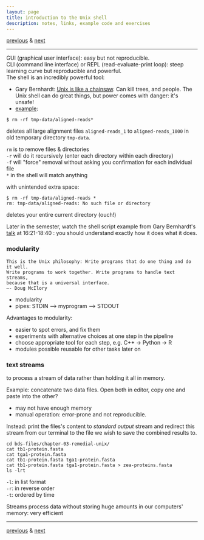 ```yaml
---
layout: page
title: introduction to the Unix shell
description: notes, links, example code and exercises
---
```

[previous](notes0906-bestpractices.html) & [next](notes0908.html)

---

GUI (graphical user interface): easy but not reproducible.  
CLI (command line interface) or REPL (read-evaluate-print loop):
steep learning curve but reproducible and powerful.  
The shell is an incredibly powerful tool:

* Gary Bernhardt:
 [Unix is like a chainsaw](http://confreaks.tv/videos/cascadiaruby2011-the-unix-chainsaw).
 Can kill trees, and people.
 The Unix shell can do great things, but power comes with danger: it's unsafe!
* [example](https://github.com/UWMadison-computingtools-master/lecture-examples/tree/master/rm-example):

```shell
$ rm -rf tmp-data/aligned-reads*
```

deletes all large alignment files `aligned-reads_1` to `aligned-reads_1000`
in old temporary directory `tmp-data`.

`rm` is to remove files & directories  
`-r` will do it recursively (enter each directory within each directory)  
`-f` will "force" removal without asking you confirmation for each individual file  
`*` in the shell will match anything

with unintended extra space:

```shell
$ rm -rf tmp-data/aligned-reads *
rm: tmp-data/aligned-reads: No such file or directory
```

deletes your entire current directory (ouch!)

Later in the semester, watch the shell script example from Gary Bernhardt's
[talk](https://www.youtube.com/watch?v=ZQnyApKysg4&feature=youtu.be&t=981)
at 16:21-18:40 : you should understand exactly how it does what it does.

### modularity

    This is the Unix philosophy: Write programs that do one thing and do it well.
    Write programs to work together. Write programs to handle text streams,
    because that is a universal interface.
    —- Doug McIlory

* modularity
* pipes: STDIN --> myprogram --> STDOUT

Advantages to modularity:

* easier to spot errors, and fix them
* experiments with alternative choices at one step in the pipeline
* choose appropriate tool for each step, e.g. C++ -> Python -> R
* modules possible reusable for other tasks later on

### text streams

to process a stream of data rather than holding it all in memory.

Example: concatenate two data files.
Open both in editor, copy one and paste into the other?

* may not have enough memory
* manual operation: error-prone and not reproducible.

Instead: print the files's content to *standard output* stream and
redirect this stream from our terminal to the file we wish to save the combined results to.

```
cd bds-files/chapter-03-remedial-unix/
cat tb1-protein.fasta
cat tga1-protein.fasta
cat tb1-protein.fasta tga1-protein.fasta
cat tb1-protein.fasta tga1-protein.fasta > zea-proteins.fasta
ls -lrt
```
`-l`: in list format  
`-r`: in reverse order  
`-t`: ordered by time

Streams process data without storing huge amounts in our computers' memory: very efficient


---
[previous](notes0906-bestpractices.html) & [next](notes0908.html)
